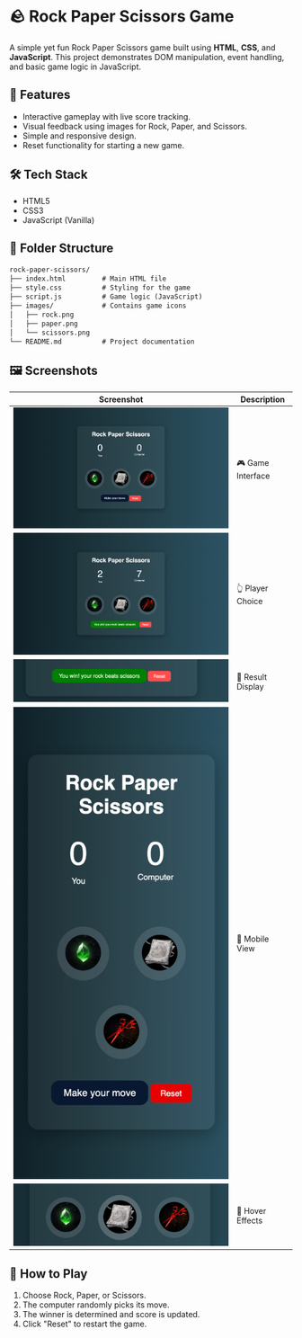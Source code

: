 # 🪨 Rock Paper Scissors Game

A simple yet fun Rock Paper Scissors game built using **HTML**, **CSS**, and **JavaScript**. This project demonstrates DOM manipulation, event handling, and basic game logic in JavaScript.

## 🚀 Features

- Interactive gameplay with live score tracking.
- Visual feedback using images for Rock, Paper, and Scissors.
- Simple and responsive design.
- Reset functionality for starting a new game.

## 🛠️ Tech Stack

- HTML5
- CSS3
- JavaScript (Vanilla)

## 📁 Folder Structure

```
rock-paper-scissors/
├── index.html         # Main HTML file
├── style.css          # Styling for the game
├── script.js          # Game logic (JavaScript)
├── images/            # Contains game icons
│   ├── rock.png
│   ├── paper.png
│   └── scissors.png
└── README.md          # Project documentation
```

## 🖼️ Screenshots


| Screenshot | Description |
|-----------|-------------|
| ![UI](https://github.com/i-am-gyan/Stone-Paper-Scissors/blob/e33d4c68884714ffdde703a60bd2fb5e0e9e841b/Screenshots/Game-Interface.png) | 🎮 Game Interface |
| ![Choice](https://github.com/i-am-gyan/Stone-Paper-Scissors/blob/340bedf17dfb9f64e55d08e965ebf3b0ad69dc20/Screenshots/Player-Choice.png) | 👆 Player Choice |
| ![Result](https://github.com/i-am-gyan/Stone-Paper-Scissors/blob/3404a4302fe5e7a5c134a1b7d5fde9867dae59f9/Screenshots/Result-Display.png) | 🤖 Result Display |
| ![Mobile](https://github.com/i-am-gyan/Stone-Paper-Scissors/blob/237e204a9117dac0ea48f2c1bcb4ac627088b1b8/Screenshots/Mobile-View.png) | 📱 Mobile View |
| ![Hover](https://github.com/i-am-gyan/Stone-Paper-Scissors/blob/c49348f672b8a36f6a74dc64082ddbda30c1cba3/Screenshots/Hover-Effects.png) | 🎨 Hover Effects |


## 🧠 How to Play

1. Choose Rock, Paper, or Scissors.
2. The computer randomly picks its move.
3. The winner is determined and score is updated.
4. Click "Reset" to restart the game.
